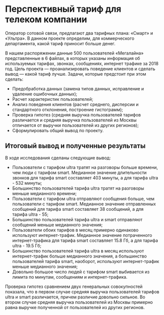 # Перспективный тариф для телеком компании

Оператор сотовой связи, предлагают два тарифных плана: «Смарт» и «Ультра». В данном проекте определим, для коммерческого департамента, какой тариф приносит больше денег.

В нашем распоряжении данные 500 пользователей «Мегалайна» представленные в 6 файлах, в которых указаны информация об используемых тарифах, звонках, сообщениях, интернет трафике за 2018 год. Цель проекта — проанализировать поведение клиентов и сделать вывод — какой тариф лучше. Задачи, которые предстоит при этом сделать:
- Предобработка данных (замена типов данных, исправление и удаление ошибочных данных);
- Расчет характеристик пользователей;
- Анализ поведения клиентов (расчет среднего, дисперсии и стандартного отклонения, построение гистограмм);
- Проверка гипотез (средняя выручка пользователей тарифов различается и средняя выручка пользователей из Москвы отличается от выручки пользователей из других регионов);
- Сформулировать общий вывод по проекту.

## Итоговый вывод и полученные результаты

 В ходе исследования сделаны следующие вывод:

- Пользователи с тарифом ultra тратят на разговоры больше времени, чем люди с тарифом smart. Медианное значение длительности звонков для тарифа smart составляет 403 минуты, а для тарифа ultra - 532 минуты;
- Большинство пользователей тарифа ultra тратят на разговоры меньше медианного времени;
- Пользователи с тарифом ultra отправляют сообщения больше, чем пользователи с тарифом smart. Медианное значение отправленных сообщений для тарифа smart составляет 38 сообщений, а для тарифа ultra - 55;
- Большинство пользователей тарифа ultra и smart отправляют сообщений меньше медианного значения;
- Пользователи обоих тарифов в месяц примерно одинаково используют интернет-трафик. Медианное значение потраченного интернет-трафика для тарифа smart составляет 15.8 Гб, а для тарифа ultra - 19.5 Гб;
- Большинство пользователей тарифа ultra в месяц используют интернет-трафик больше медианного значения, а большинство пользователей тарифа smart, наоборот, используют интернет-трафик меньше медианного значения;
- Довольно большое число людей с тарифом smart выбивается из лимита по минутам, сообщениям и интернет-трафика.

Проверка гипотез сравнением двух генеральных совокупностей показала, что в первом случае средняя выручка пользователей тарифов ultra и smart различается, причем различие довольно сильное. Во втором случае средняя выручка пользователей из Москвы примерно равна выручке полученной от пользователей из других регионов.

